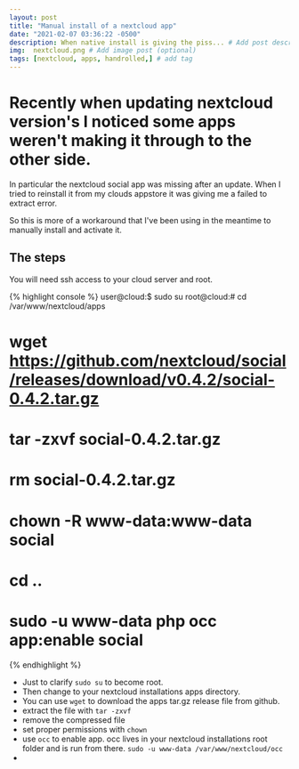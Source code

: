 ```yaml
---
layout: post
title: "Manual install of a nextcloud app"
date: "2021-02-07 03:36:22 -0500"
description: When native install is giving the piss... # Add post description (optional)
img:  nextcloud.png # Add image post (optional)
tags: [nextcloud, apps, handrolled,] # add tag
---
```


# Recently when updating nextcloud version's I noticed some apps weren't making it through to the other side. #

In particular the nextcloud social app was missing after an update. When I tried to reinstall it from my clouds appstore it was giving me a failed to extract error.

 So this is more of a workaround that I've been using in the meantime to manually install and activate it.

## The steps ##

 You will need ssh access to your cloud server and root.

 {% highlight console %}
 user@cloud:$ sudo su
 root@cloud:# cd /var/www/nextcloud/apps
 # wget https://github.com/nextcloud/social/releases/download/v0.4.2/social-0.4.2.tar.gz
 # tar -zxvf social-0.4.2.tar.gz
 # rm social-0.4.2.tar.gz
 # chown -R www-data:www-data social
 # cd ..
 # sudo -u www-data php occ app:enable social
 {% endhighlight %}

 * Just to clarify `sudo su` to become root.
 * Then change to your nextcloud installations apps directory.
 * You can use `wget` to download the apps tar.gz release file from github.
 * extract the file with `tar -zxvf`
 * remove the compressed file
 * set proper permissions with `chown`
 * use `occ` to enable app. occ lives in your nextcloud installations root folder and is run from there. `sudo -u www-data /var/www/nextcloud/occ`
 *
